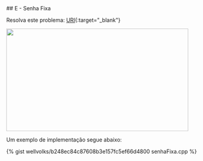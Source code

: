  <div id="senha">
 
 </div>
## E - Senha Fixa

Resolva este problema:
[URI][uri-1114]{:target="_blank"}

<p align="justify">
<img src="https://media3.giphy.com/media/g9582DNuQppxC/giphy.gif" width="480" height="270" />
</p>

Um exemplo de implementação segue abaixo:

{% gist wellvolks/b248ec84c87608b3e157fc5ef66d4800 senhaFixa.cpp %}

[uri-1114]:		https://www.urionlinejudge.com.br/judge/pt/problems/view/1114
